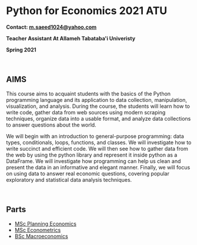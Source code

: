 # Python for Economics 2021 ATU

**Contact: m.saeed1024@yahoo.com**

**Teacher Assistant At Allameh Tabataba'i Univeristy**

**Spring 2021**

<br>

## AIMS

This course aims to acquaint students with the basics of the Python programming language and its application to data collection, manipulation, visualization, and analysis. During the course, the students will learn how to write code, gather data from web sources using modern scraping techniques, organize data into a usable format, and analyze data collections to answer questions about the world.

We will begin with an introduction to general-purpose programming: data types, conditionals, loops, functions, and classes. We will investigate how to write succinct and efficient code. We will then see how to gather data from the web by using the python library and represent it inside python as a DataFrame. We will investigate how programming can help us clean and present the data in an informative and elegant manner. Finally, we will focus on using data to answer real economic questions, covering popular exploratory and statistical data analysis techniques.

<br>

## Parts

- [MSc Planning Economics](https://github.com/saeed-saffari/Python-for-Economics-2021-ATU/tree/main/MSc%20Planning%20Economics)
- [MSc Econometrics](https://github.com/saeed-saffari/Python-for-Economics-2021-ATU/tree/main/BSc%20Econometrics)
- [BSc Macroeconomics](https://github.com/saeed-saffari/Python-for-Economics-2021-ATU/tree/main/BSc%20Macroeconomics)
